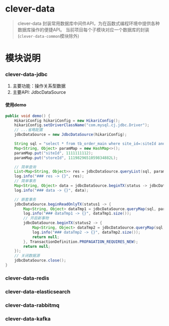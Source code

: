 # clever-data

> clever-data 封装常用数据库中间件API，为在函数式编程环境中提供各种数据库操作的便捷API。
> 当前项目每个子模块对应一个数据库的封装(`clever-data-common`模块除外)

# 模块说明

### clever-data-jdbc

1. 主要功能：操作关系型数据
1. 主要API: JdbcDataSource

#### 使用demo

```java
public void demo() {
    HikariConfig hikariConfig = new HikariConfig();
    hikariConfig.setDriverClassName("com.mysql.cj.jdbc.Driver");
    // ...省略配置
    jdbcDataSource = new JdbcDataSource(hikariConfig);

    String sql = "select * from tb_order_main where site_id=:siteId and store_id=:storeId limit 10";
    Map<String, Object> paramMap = new HashMap<>();
    paramMap.put("siteId", 1111111112);
    paramMap.put("storeId", 1119829651059834882L);

    // 简单查询
    List<Map<String, Object>> res = jdbcDataSource.queryList(sql, paramMap);
    log.info("### res -> {}", res);
    // 简单事务
    Map<String, Object> data = jdbcDataSource.beginTX(status -> jdbcDataSource.queryMap(sql, paramMap));
    log.info("### data -> {}", data);

    // 嵌套事务
    jdbcDataSource.beginReadOnlyTX(status1 -> {
        Map<String, Object> dataTmp1 = jdbcDataSource.queryMap(sql, paramMap);
        log.info("### dataTmp1 -> {}", dataTmp1.size());
        // 开启新事物
        jdbcDataSource.beginTX(status2 -> {
            Map<String, Object> dataTmp2 = jdbcDataSource.queryMap(sql, paramMap);
            log.info("### dataTmp2 -> {}", dataTmp2.size());
            return null;
        }, TransactionDefinition.PROPAGATION_REQUIRES_NEW);
        return null;
    });
    // 关闭数据源
    jdbcDataSource.close();
}
```

### clever-data-redis

### clever-data-elasticsearch

### clever-data-rabbitmq

### clever-data-kafka